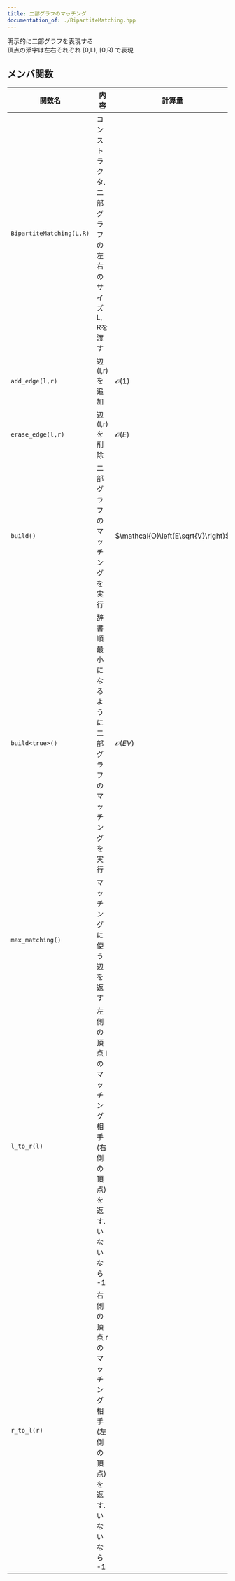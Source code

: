 ```yaml
---
title: 二部グラフのマッチング
documentation_of: ./BipartiteMatching.hpp
---
```

明示的に二部グラフを表現する \
頂点の添字は左右それぞれ [0,L), [0,R) で表現
## メンバ関数

| 関数名                   | 内容                                                           | 計算量                              |
| ------------------------ | -------------------------------------------------------------- | ----------------------------------- |
| `BipartiteMatching(L,R)` | コンストラクタ. 二部グラフの左右のサイズ L, Rを渡す            |                                     |
| `add_edge(l,r)`          | 辺 (l,r) を追加                                                | $\mathcal{O}(1)$                    |
| `erase_edge(l,r)`        | 辺 (l,r) を削除                                                | $\mathcal{O}(E)$                    |
| `build()`                | 二部グラフのマッチングを実行                                   | $\mathcal{O}\left(E\sqrt{V}\right)$ |
| `build<true>()`          | 辞書順最小になるように二部グラフのマッチングを実行             | $\mathcal{O}\left(EV\right)$        |
| `max_matching()`         | マッチングに使う辺を返す                                       |                                     |
| `l_to_r(l)`              | 左側の頂点 l のマッチング相手(右側の頂点)を返す. いないなら -1 |                                     |
| `r_to_l(r)`              | 右側の頂点 r のマッチング相手(左側の頂点)を返す. いないなら -1 |